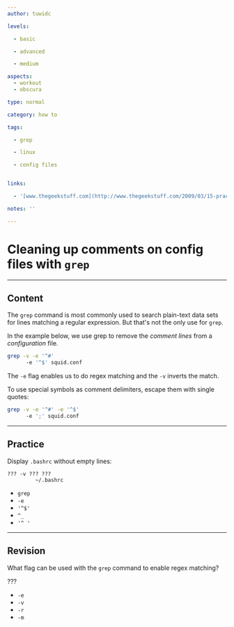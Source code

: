 ```yaml
---
author: tuwidc

levels:

  - basic

  - advanced

  - medium

aspects:
  - workout
  - obscura

type: normal

category: how to

tags:

  - grep

  - linux

  - config files


links:

  - '[www.thegeekstuff.com](http://www.thegeekstuff.com/2009/03/15-practical-unix-grep-command-examples/){website}'

notes: ''

---
```


# Cleaning up comments on config files with `grep`

---
## Content

The `grep` command is most commonly used to search plain-text data sets for lines matching a regular expression. But that's not the only use for `grep`.

In the example below, we use grep to remove the *comment lines* from a *configuration* file.

```bash
grep -v -e '^#'
      -e '^$' squid.conf
```
The `-e` flag enables us to do regex matching and the `-v` inverts the match.

To use special symbols as comment delimiters, escape them with single quotes:

```bash
grep -v -e '^#' -e '^$'
      -e ';' squid.conf
```

---
## Practice

Display `.bashrc` without empty lines:
```
??? -v ??? ???
         ~/.bashrc
```

* `grep`
* `-e`
* `'^$'`
* `^_`
* `'^ '`

---
## Revision

What flag can be used with the `grep` command to enable regex matching?

???


* `-e`
* `-v`
* `-r`
* `-m`

 
